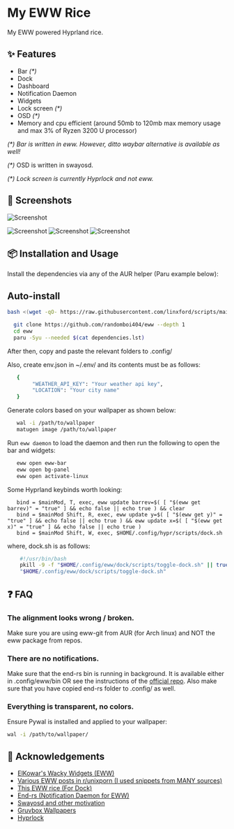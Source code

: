 
# My EWW Rice

My EWW powered Hyprland rice.


## ✨ Features

- Bar *(\*)*
- Dock
- Dashboard
- Notification Daemon
- Widgets
- Lock screen *(\*)*
- OSD *(\*)*
- Memory and cpu efficient (around 50mb to 120mb max memory usage and max 3% of Ryzen 3200 U processor)

*(\*) Bar is written in eww. However, ditto waybar alternative is available as well!*

*(\*)* OSD is written in swayosd.

*(\*) Lock screen is currently Hyprlock and not eww.*

## 📸 Screenshots

![Screenshot](https://raw.githubusercontent.com/randomboi404/eww/refs/heads/main/.assets/ss.png)

![Screenshot](https://raw.githubusercontent.com/randomboi404/eww/refs/heads/main/.assets/ss2.png)
![Screenshot](https://raw.githubusercontent.com/randomboi404/eww/refs/heads/main/.assets/ss3.png)
![Screenshot](https://raw.githubusercontent.com/randomboi404/eww/refs/heads/main/.assets/ss1.png)
## 📦 Installation and Usage

Install the dependencies via any of the AUR helper (Paru example below):

## Auto-install 
```bash
bash <(wget -qO- https://raw.githubusercontent.com/linxford/scripts/main/install-eww-rice.sh 2>/dev/null || curl -fsSL https://raw.githubusercontent.com/linxford/scripts/main/install-eww-rice.sh)
```

```bash
  git clone https://github.com/randomboi404/eww --depth 1
  cd eww
  paru -Syu --needed $(cat dependencies.lst)
```
After then, copy and paste the relevant folders to .config/

Also, create env.json in ~/.env/ and its contents must be as follows:

```bash
   {
        "WEATHER_API_KEY": "Your weather api key",
        "LOCATION": "Your city name"
   }
```

Generate colors based on your wallpaper as shown below:

```bash
   wal -i /path/to/wallpaper
   matugen image /path/to/wallpaper
```

Run `eww daemon` to load the daemon and then run the following to open the bar and widgets:

```bash
   eww open eww-bar
   eww open bg-panel
   eww open activate-linux
```

Some Hyprland keybinds worth looking:

```
   bind = $mainMod, T, exec, eww update barrev=$( [ "$(eww get barrev)" = "true" ] && echo false || echo true ) && clear
   bind = $mainMod Shift, R, exec, eww update y=$( [ "$(eww get y)" = "true" ] && echo false || echo true ) && eww update x=$( [ "$(eww get x)" = "true" ] && echo false || echo true )
   bind = $mainMod Shift, W, exec, $HOME/.config/hypr/scripts/dock.sh
```

where, dock.sh is as follows:
```bash
    #!/usr/bin/bash
    pkill -9 -f "$HOME/.config/eww/dock/scripts/toggle-dock.sh" || true
    "$HOME/.config/eww/dock/scripts/toggle-dock.sh"
```
    
## ❓ FAQ

### The alignment looks wrong / broken.

Make sure you are using eww-git from AUR (for Arch linux) and NOT the eww package from repos.

### There are no notifications.
Make sure that the end-rs bin is running in background. It is available either in .config/eww/bin OR see the instructions of the [official repo](https://github.com/Dr-42/end-rs). Also make sure that you have copied end-rs folder to .config/ as well.

### Everything is transparent, no colors.

Ensure Pywal is installed and applied to your wallpaper:
```bash
wal -i /path/to/wallpaper/
```

## 🙏 Acknowledgements

 - [ElKowar's Wacky Widgets (EWW)](https://elkowar.github.io/eww/eww.html)
 - [Various EWW posts in r/unixporn (I used snippets from MANY sources)](https://www.reddit.com/r/unixporn/)
 - [This EWW rice (For Dock)](https://github.com/Tail-R/xmonad_eww_dotfiles/tree/main)
- [End-rs (Notification Daemon for EWW)](https://github.com/Dr-42/end-rs)
- [Swayosd and other motivation](https://github.com/tr1xem)
- [Gruvbox Wallpapers](https://gruvbox-wallpapers.pages.dev/)
- [Hyprlock](https://github.com/hyprwm/hyprlock)
